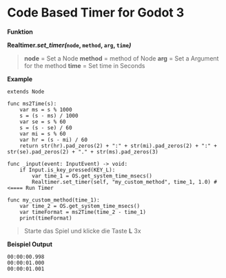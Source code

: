 # Code Based Timer for Godot 3


**Funktion**


**Realtimer._set_timer(_`node`, `method`, `arg`, `time`_)_**

> **node** = Set a Node
> **method** = method of Node
> **arg** = Set a Argument for the method
> **time** = Set time in Seconds

**Example**

```
extends Node

func ms2Time(s):
    var ms = s % 1000
    s = (s - ms) / 1000
    var se = s % 60
    s = (s - se) / 60
    var mi = s % 60
    var hr = (s - mi) / 60
    return str(hr).pad_zeros(2) + ":" + str(mi).pad_zeros(2) + ":" + str(se).pad_zeros(2) + "." + str(ms).pad_zeros(3)

func _input(event: InputEvent) -> void:
    if Input.is_key_pressed(KEY_L):
        var time_1 = OS.get_system_time_msecs()
        Realtimer.set_timer(self, "my_custom_method", time_1, 1.0) # <==== Run Timer

func my_custom_method(time_1):
    var time_2 = OS.get_system_time_msecs()
    var timeFormat = ms2Time(time_2 - time_1)
    print(timeFormat)

```

> Starte das Spiel und klicke die Taste **L** 3x

**Beispiel Output**

```
00:00:00.998
00:00:01.000
00:00:01.001
```
